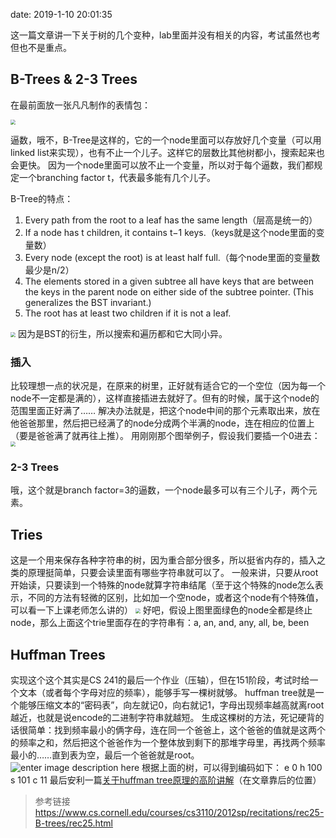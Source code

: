 date: 2019-1-10 20:01:35

这一篇文章讲一下关于树的几个变种，lab里面并没有相关的内容，考试虽然也考但也不是重点。

## B-Trees & 2-3 Trees
在最前面放一张凡凡制作的表情包：

<img src="https://i.loli.net/2019/01/11/5c378b209ed47.jpg" style="zoom:50%" />


逼数，哦不，B-Tree是这样的，它的一个node里面可以存放好几个变量（可以用linked list来实现），也有不止一个儿子。这样它的层数比其他树都小，搜索起来也会更快。
因为一个node里面可以放不止一个变量，所以对于每个逼数，我们都规定一个branching factor t，代表最多能有几个儿子。



B-Tree的特点：
1.  Every path from the root to a leaf has the same length（层高是统一的）
2.  If a node has  t  children, it contains  t−1  keys.（keys就是这个node里面的变量数）
3.  Every node (except the root) is at least half full.（每个node里面的变量数最少是n/2）
4.  The elements stored in a given subtree all have keys that are between the keys in the parent node on either side of the subtree pointer. (This generalizes the BST invariant.)
5.  The root has at least two children if it is not a leaf.

<!--more-->
<img src="https://i.loli.net/2019/01/11/5c37da39c6c43.png" style="zoom:50%" />
因为是BST的衍生，所以搜索和遍历都和它大同小异。

### 插入
比较理想一点的状况是，在原来的树里，正好就有适合它的一个空位（因为每一个node不一定都是满的），这样直接插进去就好了。但有的时候，属于这个node的范围里面正好满了……
解决办法就是，把这个node中间的那个元素取出来，放在他爸爸那里，然后把已经满了的node分成两个半满的node，连在相应的位置上（要是爸爸满了就再往上推）。
用刚刚那个图举例子，假设我们要插一个0进去：
<img src="
https://i.loli.net/2019/01/11/5c37dd492e812.png
" style="zoom:50%" />

### 2-3 Trees
哦，这个就是branch factor=3的逼数，一个node最多可以有三个儿子，两个元素。

## Tries
这是一个用来保存各种字符串的树，因为重合部分很多，所以挺省内存的，插入之类的原理挺简单，只要会读里面有哪些字符串就可以了。
一般来讲，只要从root开始读，只要读到一个特殊的node就算字符串结尾（至于这个特殊的node怎么表示，不同的方法有轻微的区别，比如加一个空node，或者这个node有个特殊值，可以看一下上课老师怎么讲的）
<img src="
https://i.loli.net/2019/01/11/5c37ea6fe329b.png
" style="zoom:50%" />
好吧，假设上图里面绿色的node全都是终止node，那么上面这个trie里面存在的字符串有：a, an, and, any, all, be, been


## Huffman Trees
实现这个这个其实是CS 241的最后一个作业（压轴），但在151阶段，考试时给一个文本（或者每个字母对应的频率），能够手写一棵树就够。
huffman tree就是一个能够压缩文本的“密码表”，向左就记0，向右就记1，字母出现频率越高就离root越近，也就是说encode的二进制字符串就越短。
生成这棵树的方法，死记硬背的话很简单：找到频率最小的俩字母，连在同一个爸爸上，这个爸爸的值就是这两个的频率之和，然后把这个爸爸作为一个整体放到剩下的那堆字母里，再找两个频率最小的……直到表为空，最后一个爸爸就是root。
![enter image description here](https://i.loli.net/2019/01/11/5c3791ebaa2ef.png)
根据上面的树，可以得到编码如下：
 e  0 h  100  s  101  c  11
最后安利一篇[关于huffman tree原理的高阶讲解](http://mindhacks.cn/2011/07/10/the-importance-of-knowing-why-part3/)（在文章靠后的位置）

> 参考链接
> https://www.cs.cornell.edu/courses/cs3110/2012sp/recitations/rec25-B-trees/rec25.html
